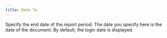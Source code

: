 ```yaml
---
title: Date To
---
```



Specify the end date of the report period. The date you specify here is the date of the document. By default, the login date is displayed.
